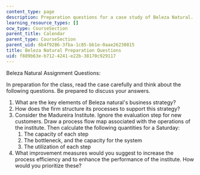```yaml
---
content_type: page
description: Preparation questions for a case study of Beleza Natural.
learning_resource_types: []
ocw_type: CourseSection
parent_title: Calendar
parent_type: CourseSection
parent_uid: 6b4f9286-3fba-1c85-bb1e-0aae26230815
title: Beleza Natural Preparation Questions
uid: f889b63e-b712-4241-e22b-38170c929117
---
```


Beleza Natural Assignment Questions:

In preparation for the class, read the case carefully and think about the following questions. Be prepared to discuss your answers.

1.  What are the key elements of Beleza natural's business strategy?
2.  How does the firm structure its processes to support this strategy?
3.  Consider the Madureira Institute. Ignore the evaluation step for new customers. Draw a process flow map associated with the operations of the institute. Then calculate the following quantities for a Saturday:
    1.  The capacity of each step
    2.  The bottleneck, and the capacity for the system
    3.  The utilization of each step
4.  What improvement measures would you suggest to increase the process efficiency and to enhance the performance of the institute. How would you prioritize these?